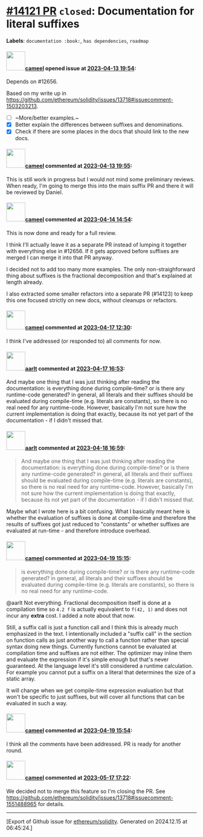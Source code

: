 # [\#14121 PR](https://github.com/ethereum/solidity/pull/14121) `closed`: Documentation for literal suffixes
**Labels**: `documentation :book:`, `has dependencies`, `roadmap`


#### <img src="https://avatars.githubusercontent.com/u/137030?v=4" width="50">[cameel](https://github.com/cameel) opened issue at [2023-04-13 19:54](https://github.com/ethereum/solidity/pull/14121):

Depends on #12656.

Based on my write up in https://github.com/ethereum/solidity/issues/13718#issuecomment-1503203213.

- [ ] ~More/better examples.~
- [x] Better explain the differences between suffixes and denominations.
- [x] Check if there are some places in the docs that should link to the new docs.

#### <img src="https://avatars.githubusercontent.com/u/137030?v=4" width="50">[cameel](https://github.com/cameel) commented at [2023-04-13 19:55](https://github.com/ethereum/solidity/pull/14121#issuecomment-1507532681):

This is still work in progress but I would not mind some preliminary reviews. When ready, I'm going to merge this into the main suffix PR and there it will be reviewed by Daniel.

#### <img src="https://avatars.githubusercontent.com/u/137030?v=4" width="50">[cameel](https://github.com/cameel) commented at [2023-04-14 14:54](https://github.com/ethereum/solidity/pull/14121#issuecomment-1508704173):

This is now done and ready for a full review.

I think I'll actually leave it as a separate PR instead of lumping it together with everything else in #12656. If it gets approved before suffixes are merged I can merge it into that PR anyway.

I decided not to add too many more examples. The only non-straighforward thing about suffixes is the fractional decomposition and that's explained at length already.

I also extracted some smaller refactors into a separate PR (#14123) to keep this one focused strictly on new docs, without cleanups or refactors.

#### <img src="https://avatars.githubusercontent.com/u/137030?v=4" width="50">[cameel](https://github.com/cameel) commented at [2023-04-17 12:30](https://github.com/ethereum/solidity/pull/14121#issuecomment-1511249303):

I think I've addressed (or responded to) all comments for now.

#### <img src="https://avatars.githubusercontent.com/u/5008794?u=aa5f725afdad81154a79cd5ab6be9340b08da4a9&v=4" width="50">[aarlt](https://github.com/aarlt) commented at [2023-04-17 16:53](https://github.com/ethereum/solidity/pull/14121#issuecomment-1511738500):

And maybe one thing that I was just thinking after reading the documentation: is everything done during compile-time? or is there any runtime-code generated? in general, all literals and their suffixes should be evaluated during compile-time (e.g. literals are constants), so there is no real need for any runtime-code. However, basically I'm not sure how the current implementation is doing that exactly, because its not yet part of the documentation - if I didn't missed that.

#### <img src="https://avatars.githubusercontent.com/u/5008794?u=aa5f725afdad81154a79cd5ab6be9340b08da4a9&v=4" width="50">[aarlt](https://github.com/aarlt) commented at [2023-04-18 16:59](https://github.com/ethereum/solidity/pull/14121#issuecomment-1513504725):

> And maybe one thing that I was just thinking after reading the documentation: is everything done during compile-time? or is there any runtime-code generated? in general, all literals and their suffixes should be evaluated during compile-time (e.g. literals are constants), so there is no real need for any runtime-code. However, basically I'm not sure how the current implementation is doing that exactly, because its not yet part of the documentation - if I didn't missed that.

Maybe what I wrote here is a bit confusing. What I basically meant here is whether the evaluation of suffixes is done at compile-time and therefore the results of suffixes got just reduced to "constants" or whether suffixes are evaluated at run-time - and therefore introduce overhead.

#### <img src="https://avatars.githubusercontent.com/u/137030?v=4" width="50">[cameel](https://github.com/cameel) commented at [2023-04-19 15:15](https://github.com/ethereum/solidity/pull/14121#issuecomment-1514917414):

> is everything done during compile-time? or is there any runtime-code generated? in general, all literals and their suffixes should be evaluated during compile-time (e.g. literals are constants), so there is no real need for any runtime-code.

@aarlt Not everything. Fractional decomposition itself is done at a compilation time so `4.2 f` is actually equivalent to `f(42, 1)` and does not incur any **extra** cost. I added a note about that now.

Still, a suffix call is just a function call and I think this is already much emphasized in the text. I intentionally included a "suffix call" in the section on function calls as just another way to call a function rather than special syntax doing new things. Currently functions cannot be evaluated at compilation time and suffixes are not either. The optimizer may inline them and evaluate the expression if it's simple enough but that's never guaranteed. At the language level it's still considered a runtime calculation. For example you cannot put a suffix on a literal that determines the size of a static array.

It will change when we get compile-time expression evaluation but that won't be specific to just suffixes, but will cover all functions that can be evaluated in such a way.

#### <img src="https://avatars.githubusercontent.com/u/137030?v=4" width="50">[cameel](https://github.com/cameel) commented at [2023-04-19 15:54](https://github.com/ethereum/solidity/pull/14121#issuecomment-1514976398):

I think all the comments have been addressed. PR is ready for another round.

#### <img src="https://avatars.githubusercontent.com/u/137030?v=4" width="50">[cameel](https://github.com/cameel) commented at [2023-05-17 17:22](https://github.com/ethereum/solidity/pull/14121#issuecomment-1551790482):

We decided not to merge this feature so I'm closing the PR. See https://github.com/ethereum/solidity/issues/13718#issuecomment-1551488965 for details.


-------------------------------------------------------------------------------



[Export of Github issue for [ethereum/solidity](https://github.com/ethereum/solidity). Generated on 2024.12.15 at 06:45:24.]
